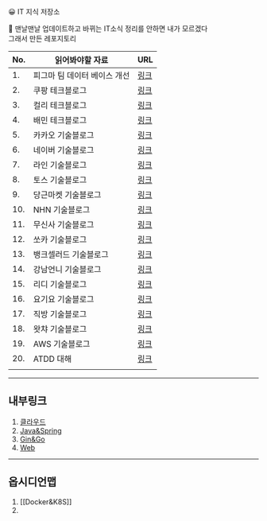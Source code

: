 
😀 IT 지식 저장소  

🎁 맨날맨날 업데이트하고 바뀌는 IT소식 정리를 안하면 내가 모르겠다  
그래서 만든 레포지토리  

| No. | 읽어봐야할 자료              | URL                                                                        |
| --- | ---------------------------- | -------------------------------------------------------------------------- |
| 1.  | 피그마 팀 데이터 베이스 개선 | [링크](https://www.figma.com/blog/how-figma-scaled-to-multiple-databases/) |
| 2.  | 쿠팡 테크블로그              | [링크](https://medium.com/coupang-engineering/kr/home)                     |
| 3.  | 컬리 테크블로그              | [링크](https://helloworld.kurly.com/)                                      |
| 4.  | 배민 테크블로그              | [링크](https://techblog.woowahan.com/)                                     |
| 5.  | 카카오 기술블로그            | [링크](https://tech.kakao.com/blog/)                                       |
| 6.  | 네이버 기술블로그            | [링크](https://d2.naver.com/)                                              |
| 7.  | 라인 기술블로그              | [링크](https://engineering.linecorp.com/ko/blog)                           |
| 8.  | 토스 기술블로그              | [링크](https://toss.tech/)                                                 |
| 9.  | 당근마켓 기술블로그          | [링크](https://medium.com/daangn)                                          |
| 10. | NHN 기술블로그               | [링크](https://meetup.nhncloud.com/)                                       |
| 11. | 무신사 기술블로그            | [링크](https://medium.com/musinsa-tech)                                    |
| 12. | 쏘카 기술블로그              | [링크](https://tech.socarcorp.kr/)                                         |
| 13. | 뱅크셀러드 기술블로그        | [링크](https://blog.banksalad.com/)                                        |
| 14. | 강남언니 기술블로그          | [링크](https://blog.gangnamunni.com/blog/tech/)                            |
| 15. | 리디 기술블로그              | [링크](https://ridicorp.com/story-category/tech-blog/)                     |
| 16. | 요기요 기술블로그            | [링크](https://techblog.yogiyo.co.kr/)                                     |
| 17. | 직방 기술블로그              | [링크](https://medium.com/zigbang)                                         |
| 18. | 왓챠 기술블로그              | [링크](https://medium.com/watcha)                                          |
| 19. | AWS 기술블로그               | [링크](https://aws.amazon.com/ko/blogs/tech/)                              |
| 20. | ATDD 대해                    | [링크](https://data-make.tistory.com/724)                                  |
|     |                              |                                                                            |

---
## 내부링크

1. [클라우드](./Cloud/Docker&K8S.md)   
2. [Java&Spring](./Develop/Spring/Spring&Java.md)  
3. [Gin&Go](./Develop/Gin/Gin&Go.md)  
4. [Web](./Develop/Web/Web.md)  

--- 
## 옵시디언맵

1. [[Docker&K8S]]
2. 